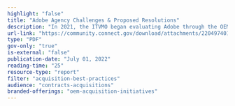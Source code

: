 ```yaml
---
highlight: "false"
title: "Adobe Agency Challenges & Proposed Resolutions"
description: "In 2021, the ITVMO began evaluating Adobe through the OEM Assessment Process. As a result of the Assessment, the ITVMO identified common challenges for Federal agencies focused on a perceived lack of support from Adobe in supporting Federal Agencies with sufficient explanations on how to leverage the Adobe products best suited for their unique environments."
url-link: "https://community.connect.gov/download/attachments/2204974017/Adobe%20Challenges%20and%20Proposed%20Resolutions%20Overview.pdf?api=v2"
type: "PDF"
gov-only: "true"
is-external: "false"
publication-date: "July 01, 2022"
reading-time: "25"
resource-type: "report"
filter: "acquisition-best-practices"
audience: "contracts-acquisitions"
branded-offerings: "oem-acquisition-initiatives"
---
```

